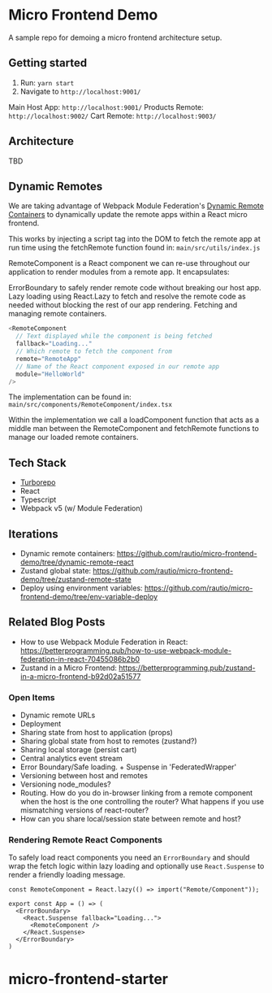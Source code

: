 # Micro Frontend Demo

A sample repo for demoing a micro frontend architecture setup.

## Getting started

1. Run: `yarn start`
2. Navigate to `http://localhost:9001/`

Main Host App: `http://localhost:9001/`
Products Remote: `http://localhost:9002/`
Cart Remote: `http://localhost:9003/`

## Architecture

TBD

## Dynamic Remotes

We are taking advantage of Webpack Module Federation's [Dynamic Remote Containers](https://webpack.js.org/concepts/module-federation/#dynamic-remote-containers) to dynamically update the remote apps within a React micro frontend.

This works by injecting a script tag into the DOM to fetch the remote app at run time using the fetchRemote function found in: `main/src/utils/index.js`

RemoteComponent is a React component we can re-use throughout our application to render modules from a remote app. It encapsulates:

ErrorBoundary to safely render remote code without breaking our host app.
Lazy loading using React.Lazy to fetch and resolve the remote code as needed without blocking the rest of our app rendering.
Fetching and managing remote containers.

```javascript
<RemoteComponent
  // Text displayed while the component is being fetched
  fallback="Loading..."
  // Which remote to fetch the component from
  remote="RemoteApp"
  // Name of the React component exposed in our remote app
  module="HelloWorld"
/>
```

The implementation can be found in: `main/src/components/RemoteComponent/index.tsx`

Within the implementation we call a loadComponent function that acts as a middle man between the RemoteComponent and fetchRemote functions to manage our loaded remote containers.

## Tech Stack

- [Turborepo](https://turborepo.org/)
- React
- Typescript
- Webpack v5 (w/ Module Federation)

## Iterations

- Dynamic remote containers: https://github.com/rautio/micro-frontend-demo/tree/dynamic-remote-react
- Zustand global state: https://github.com/rautio/micro-frontend-demo/tree/zustand-remote-state
- Deploy using environment variables: https://github.com/rautio/micro-frontend-demo/tree/env-variable-deploy

## Related Blog Posts

- How to use Webpack Module Federation in React: https://betterprogramming.pub/how-to-use-webpack-module-federation-in-react-70455086b2b0
- Zustand in a Micro Frontend: https://betterprogramming.pub/zustand-in-a-micro-frontend-b92d02a51577

### Open Items

- Dynamic remote URLs
- Deployment
- Sharing state from host to application (props)
- Sharing global state from host to remotes (zustand?)
- Sharing local storage (persist cart)
- Central analytics event stream
- Error Boundary/Safe loading. + Suspense in 'FederatedWrapper'
- Versioning between host and remotes
- Versioning node_modules?
- Routing. How do you do in-browser linking from a remote component when the host is the one controlling the router? What happens if you use mismatching versions of react-router?
- How can you share local/session state between remote and host?

### Rendering Remote React Components

To safely load react components you need an `ErrorBoundary` and should wrap the fetch logic within lazy loading and optionally use `React.Suspense` to render a friendly loading message.

```javacsript
const RemoteComponent = React.lazy(() => import("Remote/Component"));

export const App = () => (
  <ErrorBoundary>
    <React.Suspense fallback="Loading...">
      <RemoteComponent />
    </React.Suspense>
  </ErrorBoundary>
)

```
# micro-frontend-starter

